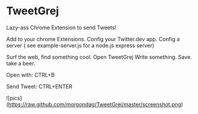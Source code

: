 TweetGrej
========
Lazy-ass Chrome Extension to send Tweets!

Add to your chrome Extensions.
Config your Twitter.dev app.
Config a server ( see example-server.js for a node.js express server)

Surf the web, find something cool.
Open TweetGrej
Write something.
Save. take a beer.


Open with:
CTRL+B

Send Tweet:
CTRL+ENTER


![pics] (https://raw.github.com/morgondag/TweetGrej/master/screenshot.png)
